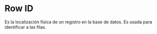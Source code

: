 # Row ID

Es la localización física de un registro en la base de datos. Es usada para identificar a las filas. 
